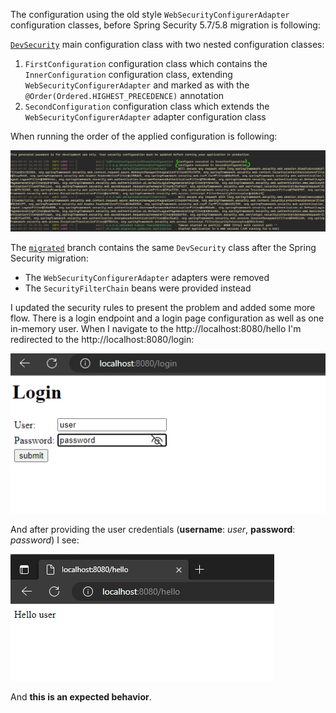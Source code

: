 The configuration using the old style `WebSecurityConfigurerAdapter` configuration classes, before Spring Security 5.7/5.8 migration is following:

[`DevSecurity`](src/main/java/ch/rcode/migration/gimmicks/DevSecurity.java) main configuration class with two nested configuration classes:
1. `FirstConfiguration` configuration class which contains the `InnerConfiguration` configuration class, extending `WebSecurityConfigurerAdapter` and marked as with the `@Order(Ordered.HIGHEST_PRECEDENCE)` annotation
2. `SecondConfiguration` configuration class which extends the `WebSecurityConfigurerAdapter` adapter configuration class

When running the order of the applied configuration is following:

![pre-migration-screenshot.png](docs/pre-migration-screenshot.png)

The [`migrated`](https://github.com/rawfg/spring-migration-gimmicks/tree/migrated/) branch contains the same `DevSecurity` class after the Spring Security migration: 
- The `WebSecurityConfigurerAdapter` adapters were removed
- The `SecurityFilterChain` beans were provided instead

I updated the security rules to present the problem and added some more flow. 
There is a login endpoint and a login page configuration as well as one in-memory user.
When I navigate to the http://localhost:8080/hello I'm redirected to the http://localhost:8080/login:

![login-controller.png](docs/login-controller.png)

And after providing the user credentials  (**username**: _user_, **password**: _password_) I see:

![hello-controller.png](docs/hello-controller.png)

And **this is an expected behavior**.
